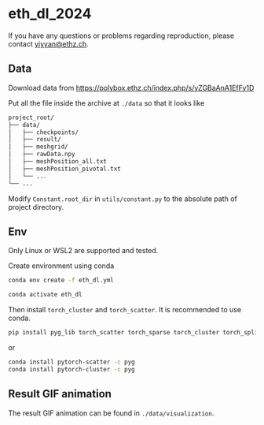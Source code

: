 # eth_dl_2024

If you have any questions or problems regarding reproduction, please contact <yiyyan@ethz.ch>.

## Data

Download data from https://polybox.ethz.ch/index.php/s/yZGBaAnA1EfFy1D

Put all the file inside the archive at `./data` so that it looks like

```bash
project_root/
├── data/
│   ├── checkpoints/
│   ├── result/
│   ├── meshgrid/
│   ├── rawData.npy
│   ├── meshPosition_all.txt
│   ├── meshPosition_pivotal.txt
│   └── ...
└── ...
```

Modify `Constant.root_dir` in `utils/constant.py` to the absolute path of project directory.

## Env

Only Linux or WSL2 are supported and tested.

Create environment using conda

```bash
conda env create -f eth_dl.yml

conda activate eth_dl
```

Then install `torch_cluster` and `torch_scatter`. It is recommended to use conda.

```bash
pip install pyg_lib torch_scatter torch_sparse torch_cluster torch_spline_conv -f https://data.pyg.org/whl/torch-2.0.0+cu117.html
```

or

```bash
conda install pytorch-scatter -c pyg
conda install pytorch-cluster -c pyg
```

## Result GIF animation

The result GIF animation can be found in `./data/visualization`. 